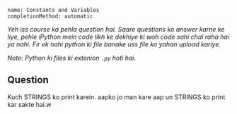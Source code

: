 ```ngMeta
name: Constants and Variables
completionMethod: automatic
```

*Yeh iss course ka pehla question hai. Saare questions ko answer karne ke liye, pehle iPython mein code likh ke dekhiye ki woh code sahi chal raha hai ya nahi. Fir ek nahi python ki file banake uss file ko yahan upload kariye.*

*Note: Python ki files ki extenion `.py` hoti hai.*

## Question

Kuch STRINGS ko print karein. aapko jo man kare aap un STRINGS ko print kar sakte hai.w